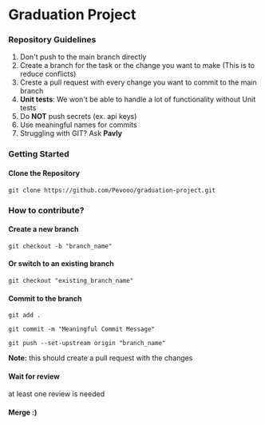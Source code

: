 # Graduation Project
### Repository Guidelines
1) Don't push to the main branch directly
2) Create a branch for the task or the change you want to make (This is to reduce conflicts)
3) Creste a pull request with every change you want to commit to the main branch
4) **Unit tests**: We won't be able to handle a lot of functionality without Unit tests
5) Do **NOT** push secrets (ex. api keys)
6) Use meaningful names for commits
7) Struggling with GIT? Ask **Pavly**

### Getting Started

#### Clone the Repository

`git clone https://github.com/Pevooo/graduation-project.git`

### How to contribute?

#### Create a new branch

`git checkout -b "branch_name"`

#### Or switch to an existing branch

`git checkout "existing_branch_name"`

#### Commit to the branch

`git add .`

`git commit -m "Meaningful Commit Message"`

`git push --set-upstream origin "branch_name"`

**Note:** this should create a pull request with the changes

#### Wait for review
at least one review is needed
#### Merge :)
